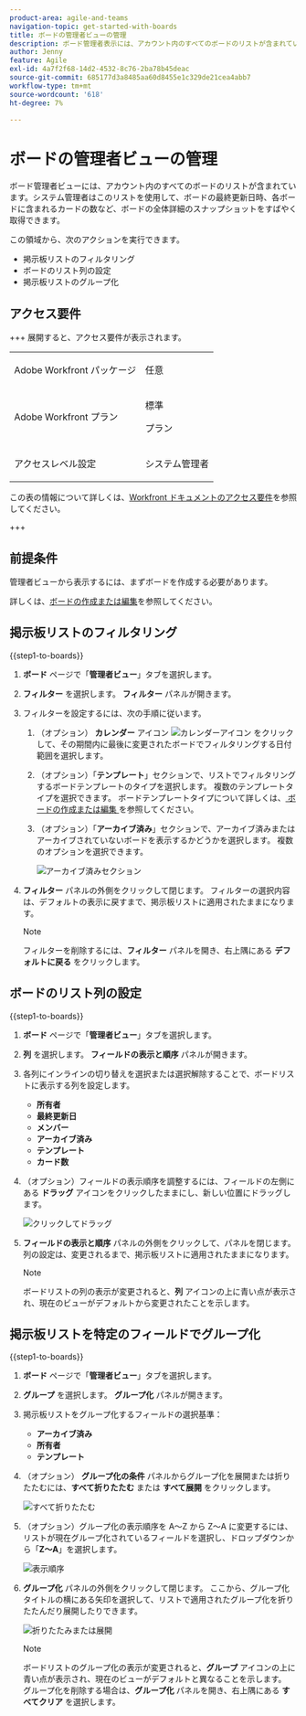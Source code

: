 ```yaml
---
product-area: agile-and-teams
navigation-topic: get-started-with-boards
title: ボードの管理者ビューの管理
description: ボード管理者表示には、アカウント内のすべてのボードのリストが含まれています。システム管理者はこれを使用して、ボードの詳細全体のクイックスナップショットを取得できます。
author: Jenny
feature: Agile
exl-id: 4a7f2f68-14d2-4532-8c76-2ba78b45deac
source-git-commit: 685177d3a8485aa60d8455e1c329de21cea4abb7
workflow-type: tm+mt
source-wordcount: '618'
ht-degree: 7%

---
```


# ボードの管理者ビューの管理

ボード管理者ビューには、アカウント内のすべてのボードのリストが含まれています。システム管理者はこのリストを使用して、ボードの最終更新日時、各ボードに含まれるカードの数など、ボードの全体詳細のスナップショットをすばやく取得できます。

この領域から、次のアクションを実行できます。

* 掲示板リストのフィルタリング
* ボードのリスト列の設定
* 掲示板リストのグループ化

## アクセス要件

+++ 展開すると、アクセス要件が表示されます。

<table style="table-layout:auto"> 
 <col> 
 </col> 
 <col> 
 </col> 
 <tbody> 
  <tr> 
   <td role="rowheader">Adobe Workfront パッケージ</td> 
   <td> <p>任意</p> </td> 
  </tr> 
  <tr> 
   <td role="rowheader">Adobe Workfront プラン</td> 
   <td> <p>標準</p>
        <p> プラン </p></td> 
  </tr> 
    <tr> 
   <td role="rowheader">アクセスレベル設定</td> 
   <td> <p>システム管理者 </p>
        </td> 
  </tr> 
 </tbody> 
</table>

この表の情報について詳しくは、[Workfront ドキュメントのアクセス要件](/help/quicksilver/administration-and-setup/add-users/access-levels-and-object-permissions/access-level-requirements-in-documentation.md)を参照してください。

+++

## 前提条件

管理者ビューから表示するには、まずボードを作成する必要があります。

詳しくは、[ボードの作成または編集](/help/quicksilver/agile/get-started-with-boards/create-edit-board.md)を参照してください。

## 掲示板リストのフィルタリング

{{step1-to-boards}}

1. **ボード** ページで「**管理者ビュー**」タブを選択します。

1. **フィルター** を選択します。 **フィルター** パネルが開きます。

1. フィルターを設定するには、次の手順に従います。

   1. （オプション） **カレンダー** アイコン ![ カレンダーアイコン ](assets/calendar-icon.png) をクリックして、その期間内に最後に変更されたボードでフィルタリングする日付範囲を選択します。

   1. （オプション）「**テンプレート**」セクションで、リストでフィルタリングするボードテンプレートのタイプを選択します。 複数のテンプレートタイプを選択できます。
ボードテンプレートタイプについて詳しくは、[ ボードの作成または編集 ](/help/quicksilver/agile/get-started-with-boards/create-edit-board.md) を参照してください。

   1. （オプション）「**アーカイブ済み**」セクションで、アーカイブ済みまたはアーカイブされていないボードを表示するかどうかを選択します。 複数のオプションを選択できます。

      ![ アーカイブ済みセクション ](assets/is-archived-section.png)

1. **フィルター** パネルの外側をクリックして閉じます。 フィルターの選択内容は、デフォルトの表示に戻すまで、掲示板リストに適用されたままになります。

   >[!NOTE]
   >
   >フィルターを削除するには、**フィルター** パネルを開き、右上隅にある **デフォルトに戻る** をクリックします。

## ボードのリスト列の設定

{{step1-to-boards}}

1. **ボード** ページで「**管理者ビュー**」タブを選択します。

1. **列** を選択します。 **フィールドの表示と順序** パネルが開きます。

1. 各列にインラインの切り替えを選択または選択解除することで、ボードリストに表示する列を設定します。

   * **所有者**
   * **最終更新日**
   * **メンバー**
   * **アーカイブ済み**
   * **テンプレート**
   * **カード数**

1. （オプション）フィールドの表示順序を調整するには、フィールドの左側にある **ドラッグ** アイコンをクリックしたままにし、新しい位置にドラッグします。

   ![ クリックしてドラッグ ](assets/click-and-drag.png)

1. **フィールドの表示と順序** パネルの外側をクリックして、パネルを閉じます。 列の設定は、変更されるまで、掲示板リストに適用されたままになります。

   >[!NOTE]
   >
   > ボードリストの列の表示が変更されると、**列** アイコンの上に青い点が表示され、現在のビューがデフォルトから変更されたことを示します。

## 掲示板リストを特定のフィールドでグループ化

{{step1-to-boards}}

1. **ボード** ページで「**管理者ビュー**」タブを選択します。

1. **グループ** を選択します。 **グループ化** パネルが開きます。

1. 掲示板リストをグループ化するフィールドの選択基準：

   * **アーカイブ済み**
   * **所有者**
   * **テンプレート**

1. （オプション） **グループ化の条件** パネルからグループ化を展開または折りたたむには、**すべて折りたたむ** または **すべて展開** をクリックします。

   ![ すべて折りたたむ ](assets/collapse-all.png)

1. （オプション）グループ化の表示順序を A～Z から Z～A に変更するには、リストが現在グループ化されているフィールドを選択し、ドロップダウンから「**Z～A**」を選択します。

   ![ 表示順序 ](assets/display-by-order.png)

1. **グループ化** パネルの外側をクリックして閉じます。 ここから、グループ化タイトルの横にある矢印を選択して、リストで適用されたグループ化を折りたたんだり展開したりできます。

   ![ 折りたたみまたは展開 ](assets/collapse-or-expand.png)

   >[!NOTE]
   >   
   >ボードリストのグループ化の表示が変更されると、**グループ** アイコンの上に青い点が表示され、現在のビューがデフォルトと異なることを示します。<br>
   >グループ化を削除する場合は、**グループ化** パネルを開き、右上隅にある **すべてクリア** を選択します。
